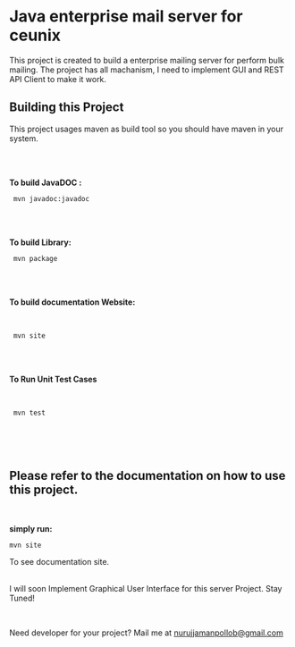 <h1> Java enterprise mail server for ceunix </h1>

This project is created to build a enterprise mailing server for perform bulk mailing. The project has all machanism, I need to implement GUI and REST API Client to make it work.


<h2> Building this Project </h2>

This project usages maven as build tool so you should have maven in your system.

<br />
<br />

<b>To build JavaDOC : </b>
<br />

<pre>
<code> mvn javadoc:javadoc </code>
</pre>

<br />
<br />

<b> To build Library: </b>
<br />
<pre>
<code> mvn package </code>
</pre>

<br />
<br />

<b> To build documentation Website: </b>

<br />

<pre>
<code> mvn site </code>
</pre>

<br />
<br />

<b> To Run Unit Test Cases </b>

<br />

<pre>
<code> mvn test </code>
</code>
</pre>

<br />
<br />

<h2> Please refer to the documentation on how to use this project. </h2>

<br />

<b>simply run: </b> 
<br />

<pre>
<code>mvn site</code>
</pre>


To see documentation site.
<br />
<br />


I will soon Implement Graphical User Interface for this server Project. Stay Tuned!

<br />


Need developer for your project? Mail me at <a href="mailto:nurujjamanpollob@gmail.com">nurujjamanpollob@gmail.com</a>
